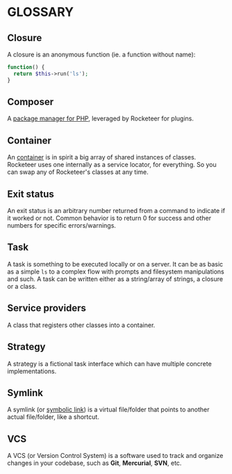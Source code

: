 # GLOSSARY

## Closure

A closure is an anonymous function (ie. a function without name):

```php
function() {
  return $this->run('ls');
}
```

## Composer

A [package manager for PHP](https://getcomposer.org/doc/00-intro.md), leveraged by Rocketeer for plugins.

## Container

An [container](http://container.thephpleague.com/) is in spirit a big array of shared instances of classes. Rocketeer uses one internally as a service locator, for everything. So you can swap any of Rocketeer's classes at any time.

## Exit status

An exit status is an arbitrary number returned from a command to indicate if it worked or not. Common behavior is to return 0 for success and other numbers for specific errors/warnings.

## Task

A task is something to be executed locally or on a server. It can be as basic as a simple `ls` to a complex flow with prompts and filesystem manipulations and such. A task can be written either as a string/array of strings, a closure or a class.

## Service providers

A class that registers other classes into a container.

## Strategy

A strategy is a fictional task interface which can have multiple concrete implementations.

## Symlink

A symlink (or [symbolic link](http://en.wikipedia.org/wiki/Symbolic_link)) is a virtual file/folder that points to another actual file/folder, like a shortcut.

## VCS

A VCS (or Version Control System) is a software used to track and organize changes in your codebase, such as **Git**, **Mercurial**, **SVN**, etc.
